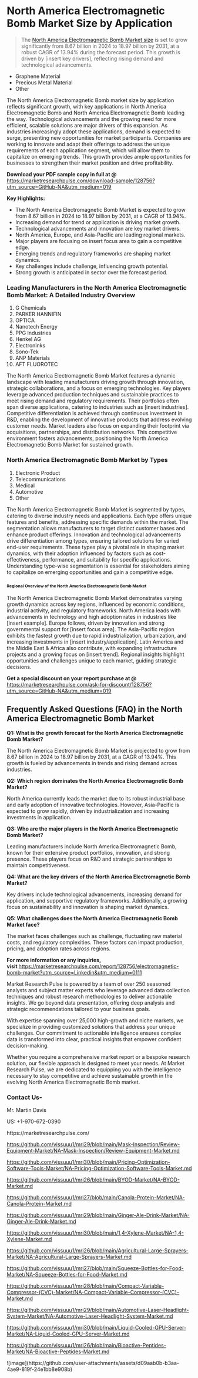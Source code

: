 <h1>North America Electromagnetic Bomb Market&nbsp;Size by Application</h1><blockquote><p>The <a href="https://marketresearchpulse.com/download-sample/128756?utm_source=GitHub-NA&amp;utm_medium=019">North America Electromagnetic Bomb Market size</a> is set to grow significantly from 8.67 billion in 2024 to 18.97 billion by 2031, at a robust CAGR of 13.94% during the forecast period. This growth is driven by [insert key drivers], reflecting rising demand and technological advancements.</p></blockquote><ul><li>Graphene Material<li> Precious Metal Material<li> Other</li></ul><p>The North America Electromagnetic Bomb market size by application reflects significant growth, with key applications in North America Electromagnetic Bomb and North America Electromagnetic Bomb leading the way. Technological advancements and the growing need for more efficient, scalable solutions are major drivers of this expansion. As industries increasingly adopt these applications, demand is expected to surge, presenting new opportunities for market participants. Companies are working to innovate and adapt their offerings to address the unique requirements of each application segment, which will allow them to capitalize on emerging trends. This growth provides ample opportunities for businesses to strengthen their market position and drive profitability.</p><p><strong>Download your PDF sample copy in full at @ </strong><a href="https://marketresearchpulse.com/download-sample/128756?utm_source=GitHub-NA&amp;utm_medium=019">https://marketresearchpulse.com/download-sample/128756?utm_source=GitHub-NA&amp;utm_medium=019</a></p><p><strong>Key Highlights: </strong></p><ul><li>The North America Electromagnetic Bomb Market is expected to grow from 8.67 billion in 2024 to 18.97 billion by 2031, at a CAGR of 13.94%.</li><li>Increasing demand for trend or application is driving market growth.</li><li>Technological advancements and innovation are key market drivers.</li><li>North America, Europe, and Asia-Pacific are leading regional markets.</li><li>Major players are focusing on insert focus area to gain a competitive edge.</li><li>Emerging trends and regulatory frameworks are shaping market dynamics.</li><li>Key challenges include challenge, influencing growth potential.</li><li>Strong growth is anticipated in sector over the forecast period.</li></ul><h3>Leading Manufacturers in the North America Electromagnetic Bomb Market: A Detailed Industry Overview</h3><ol><li>G Chemicals</li><li>PARKER HANNIFIN</li><li>OPTICA</li><li>Nanotech Energy</li><li>PPG Industries</li><li>Henkel AG</li><li>Electroninks</li><li>Sono-Tek</li><li>ANP Materials</li><li>AFT FLUOROTEC</li></ol><div class="flex max-w-full flex-col flex-grow"><div class="min-h-8 text-message flex w-full flex-col items-end gap-2 whitespace-normal break-words [.text-message+&amp;]:mt-5" dir="auto" data-message-author-role="assistant" data-message-id="fd8432e4-4910-450d-b182-61b7bfb0a01f" data-message-model-slug="gpt-4o"><div class="flex w-full flex-col gap-1 empty:hidden first:pt-[3px]"><div class="markdown prose w-full break-words dark:prose-invert light"><p>The North America Electromagnetic Bomb Market features a dynamic landscape with leading manufacturers driving growth through innovation, strategic collaborations, and a focus on emerging technologies. Key players leverage advanced production techniques and sustainable practices to meet rising demand and regulatory requirements. Their portfolios often span diverse applications, catering to industries such as [insert industries]. Competitive differentiation is achieved through continuous investment in R&amp;D, enabling the development of innovative products that address evolving customer needs. Market leaders also focus on expanding their footprint via acquisitions, partnerships, and distribution networks. This competitive environment fosters advancements, positioning the North America Electromagnetic Bomb Market for sustained growth.</p></div></div></div></div><h3>North America Electromagnetic Bomb Market by Types</h3><ol><li>Electronic Product<li> Telecommunications<li> Medical<li> Automotive<li> Other</li></ol><div class="flex max-w-full flex-col flex-grow"><div class="min-h-8 text-message flex w-full flex-col items-end gap-2 whitespace-normal break-words [.text-message+&amp;]:mt-5" dir="auto" data-message-author-role="assistant" data-message-id="084470be-0bb7-4664-bddf-5156b4f41249" data-message-model-slug="gpt-4o-mini"><div class="flex w-full flex-col gap-1 empty:hidden first:pt-[3px]"><div class="markdown prose w-full break-words dark:prose-invert light"><p>The North America Electromagnetic Bomb Market is segmented by types, catering to diverse industry needs and applications. Each type offers unique features and benefits, addressing specific demands within the market. The segmentation allows manufacturers to target distinct customer bases and enhance product offerings. Innovation and technological advancements drive differentiation among types, ensuring tailored solutions for varied end-user requirements. These types play a pivotal role in shaping market dynamics, with their adoption influenced by factors such as cost-effectiveness, performance, and suitability for specific applications. Understanding type-wise segmentation is essential for stakeholders aiming to capitalize on emerging opportunities and gain a competitive edge.</p></div></div></div></div><h3><span style="font-size: 11px;">Regional Overview of the North America Electromagnetic Bomb Market</span></h3><div class="flex max-w-full flex-col flex-grow"><div class="min-h-8 text-message flex w-full flex-col items-end gap-2 whitespace-normal break-words [.text-message+&amp;]:mt-5" dir="auto" data-message-author-role="assistant" data-message-id="e9038762-ce64-4e30-91c9-9bd413514231" data-message-model-slug="gpt-4o-mini"><div class="flex w-full flex-col gap-1 empty:hidden first:pt-[3px]"><div class="markdown prose w-full break-words dark:prose-invert light"><p>The North America Electromagnetic Bomb Market demonstrates varying growth dynamics across key regions, influenced by economic conditions, industrial activity, and regulatory frameworks. North America leads with advancements in technology and high adoption rates in industries like [insert example]. Europe follows, driven by innovation and strong governmental support for [insert focus area]. The Asia-Pacific region exhibits the fastest growth due to rapid industrialization, urbanization, and increasing investments in [insert industry/application]. Latin America and the Middle East &amp; Africa also contribute, with expanding infrastructure projects and a growing focus on [insert trend]. Regional insights highlight opportunities and challenges unique to each market, guiding strategic decisions.</p></div></div></div></div><p><strong>Get a special discount on your report purchase at @ </strong><a href="https://marketresearchpulse.com/ask-for-discount/128756?utm_source=GitHub-NA&amp;utm_medium=019">https://marketresearchpulse.com/ask-for-discount/128756?utm_source=GitHub-NA&amp;utm_medium=019</a></p><h2>Frequently Asked Questions (FAQ) in the North America Electromagnetic Bomb Market</h2><p><strong>Q1: What is the growth forecast for the North America Electromagnetic Bomb Market?</strong></p><p>The North America Electromagnetic Bomb Market is projected to grow from 8.67 billion in 2024 to 18.97 billion by 2031, at a CAGR of 13.94%. This growth is fueled by advancements in trends and rising demand across industries.</p><p><strong>Q2: Which region dominates the North America Electromagnetic Bomb Market?</strong></p><p>North America currently leads the market due to its robust industrial base and early adoption of innovative technologies. However, Asia-Pacific is expected to grow rapidly, driven by industrialization and increasing investments in application.</p><p><strong>Q3: Who are the major players in the North America Electromagnetic Bomb Market?</strong></p><p>Leading manufacturers include North America Electromagnetic Bomb, known for their extensive product portfolios, innovation, and strong presence. These players focus on R&amp;D and strategic partnerships to maintain competitiveness.</p><p><strong>Q4: What are the key drivers of the North America Electromagnetic Bomb Market?</strong></p><p>Key drivers include technological advancements, increasing demand for application, and supportive regulatory frameworks. Additionally, a growing focus on sustainability and innovation is shaping market dynamics.</p><p><strong>Q5: What challenges does the North America Electromagnetic Bomb Market face?</strong></p><p>The market faces challenges such as challenge, fluctuating raw material costs, and regulatory complexities. These factors can impact production, pricing, and adoption rates across regions.</p><p><strong>For more information or any inquiries, visit&nbsp;</strong><a href="https://marketresearchpulse.com/report/128756/electromagnetic-bomb-market?utm_source=Linkedin&utm_medium=0111">https://marketresearchpulse.com/report/128756/electromagnetic-bomb-market?utm_source=Linkedin&utm_medium=0111</a></p><p>Market Research Pulse is powered by a team of over 250 seasoned analysts and subject matter experts who leverage advanced data collection techniques and robust research methodologies to deliver actionable insights. We go beyond data presentation, offering deep analysis and strategic recommendations tailored to your business goals.</p><p>With expertise spanning over 25,000 high-growth and niche markets, we specialize in providing customized solutions that address your unique challenges. Our commitment to actionable intelligence ensures complex data is transformed into clear, practical insights that empower confident decision-making.</p><p>Whether you require a comprehensive market report or a bespoke research solution, our flexible approach is designed to meet your needs. At Market Research Pulse, we are dedicated to equipping you with the intelligence necessary to stay competitive and achieve sustainable growth in the evolving North America Electromagnetic Bomb market.</p><h3><strong>Contact Us-</strong></h3><p>Mr. Martin Davis</p><p>US: +1-970-672-0390</p><p>https://marketresearchpulse.com/</p><p><a href="https://github.com/vissuuu1/mri29/blob/main/Mask-Inspection/Review-Equipment-Market/NA-Mask-Inspection/Review-Equipment-Market.md">https://github.com/vissuuu1/mri29/blob/main/Mask-Inspection/Review-Equipment-Market/NA-Mask-Inspection/Review-Equipment-Market.md</a></p><p><a href="https://github.com/vissuuu1/mri30/blob/main/Pricing-Optimization-Software-Tools-Market/NA-Pricing-Optimization-Software-Tools-Market.md">https://github.com/vissuuu1/mri30/blob/main/Pricing-Optimization-Software-Tools-Market/NA-Pricing-Optimization-Software-Tools-Market.md</a></p><p><a href="https://github.com/vissuuu1/mri26/blob/main/BYOD-Market/NA-BYOD-Market.md">https://github.com/vissuuu1/mri26/blob/main/BYOD-Market/NA-BYOD-Market.md</a></p><p><a href="https://github.com/vissuuu1/mri27/blob/main/Canola-Protein-Market/NA-Canola-Protein-Market.md">https://github.com/vissuuu1/mri27/blob/main/Canola-Protein-Market/NA-Canola-Protein-Market.md</a></p><p><a href="https://github.com/vissuuu1/mri29/blob/main/Ginger-Ale-Drink-Market/NA-Ginger-Ale-Drink-Market.md">https://github.com/vissuuu1/mri29/blob/main/Ginger-Ale-Drink-Market/NA-Ginger-Ale-Drink-Market.md</a></p><p><a href="https://github.com/vissuuu1/mri30/blob/main/1,4-Xylene-Market/NA-1,4-Xylene-Market.md">https://github.com/vissuuu1/mri30/blob/main/1,4-Xylene-Market/NA-1,4-Xylene-Market.md</a></p><p><a href="https://github.com/vissuuu1/mri26/blob/main/Agricultural-Large-Sprayers-Market/NA-Agricultural-Large-Sprayers-Market.md">https://github.com/vissuuu1/mri26/blob/main/Agricultural-Large-Sprayers-Market/NA-Agricultural-Large-Sprayers-Market.md</a></p><p><a href="https://github.com/vissuuu1/mri27/blob/main/Squeeze-Bottles-for-Food-Market/NA-Squeeze-Bottles-for-Food-Market.md">https://github.com/vissuuu1/mri27/blob/main/Squeeze-Bottles-for-Food-Market/NA-Squeeze-Bottles-for-Food-Market.md</a></p><p><a href="https://github.com/vissuuu1/mri28/blob/main/Compact-Variable-Compressor-(CVC)-Market/NA-Compact-Variable-Compressor-(CVC)-Market.md">https://github.com/vissuuu1/mri28/blob/main/Compact-Variable-Compressor-(CVC)-Market/NA-Compact-Variable-Compressor-(CVC)-Market.md</a></p><p><a href="https://github.com/vissuuu1/mri29/blob/main/Automotive-Laser-Headlight-System-Market/NA-Automotive-Laser-Headlight-System-Market.md">https://github.com/vissuuu1/mri29/blob/main/Automotive-Laser-Headlight-System-Market/NA-Automotive-Laser-Headlight-System-Market.md</a></p><p><a href="https://github.com/vissuuu1/mri30/blob/main/Liquid-Cooled-GPU-Server-Market/NA-Liquid-Cooled-GPU-Server-Market.md">https://github.com/vissuuu1/mri30/blob/main/Liquid-Cooled-GPU-Server-Market/NA-Liquid-Cooled-GPU-Server-Market.md</a></p><p><a href="https://github.com/vissuuu1/mri26/blob/main/Bioactive-Peptides-Market/NA-Bioactive-Peptides-Market.md">https://github.com/vissuuu1/mri26/blob/main/Bioactive-Peptides-Market/NA-Bioactive-Peptides-Market.md</a></p>
![image](https://github.com/user-attachments/assets/d09aab0b-b3aa-4ae9-819f-24e1bb8e908b)
